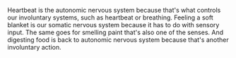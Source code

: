 Heartbeat is the autonomic nervous system because that's what controls our
involuntary systems, such as heartbeat or breathing. Feeling a soft blanket is
our somatic nervous system because it has to do with sensory input. The same
goes for smelling paint that's also one of the senses. And digesting food is
back to autonomic nervous system because that's another involuntary action.
